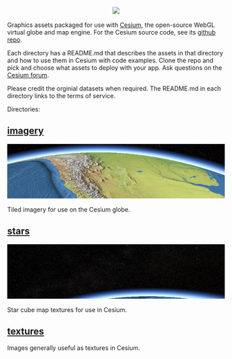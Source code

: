 <p align="center">
<a href="http://cesium.agi.com/">
<img src="https://github.com/AnalyticalGraphicsInc/cesium/wiki/logos/Cesium_Logo_Color.jpg" width="50%" />
</a>
</p>

Graphics assets packaged for use with [Cesium](http://cesium.agi.com/), the open-source WebGL virtual globe and map engine.  For the Cesium source code, see its [github repo](https://github.com/AnalyticalGraphicsInc/cesium).

Each directory has a README.md that describes the assets in that directory and how to use them in Cesium with code examples.  Clone the repo and pick and choose what assets to deploy with your app.  Ask questions on the [Cesium forum](http://cesium.agi.com/forum.html).

Please credit the orginial datasets when required.  The README.md in each directory links to the terms of service.

Directories:

[imagery](imagery/)
-------

[![](imagery/images/NaturalEarthII.png)](imagery/)

Tiled imagery for use on the Cesium globe.


[stars](stars/)
-----

[![](stars/images/TychoSkymapII.t3_08192x04096.png)](stars/)

Star cube map textures for use in Cesium.

[textures](textures/)
--------

Images generally useful as textures in Cesium.
